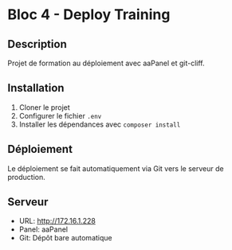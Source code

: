 # Bloc 4 - Deploy Training

## Description
Projet de formation au déploiement avec aaPanel et git-cliff.

## Installation
1. Cloner le projet
2. Configurer le fichier `.env`
3. Installer les dépendances avec `composer install`

## Déploiement
Le déploiement se fait automatiquement via Git vers le serveur de production.

## Serveur
- URL: http://172.16.1.228
- Panel: aaPanel
- Git: Dépôt bare automatique